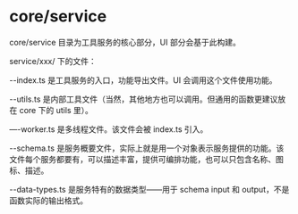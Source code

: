 # core/service

core/service 目录为工具服务的核心部分，UI 部分会基于此构建。

service/xxx/ 下的文件：

--index.ts 是工具服务的入口，功能导出文件。UI 会调用这个文件使用功能。

--utils.ts 是内部工具文件（当然，其他地方也可以调用。但通用的函数更建议放在 core 下的 utils 里）。

—-worker.ts 是多线程文件。该文件会被 index.ts 引入。

--schema.ts 是服务概要文件，实际上就是用一个对象表示服务提供的功能。该文件每个服务都要有，可以描述丰富，提供可编排功能，也可以只包含名称、图标、描述。

--data-types.ts 是服务特有的数据类型——用于 schema input 和 output，不是函数实际的输出格式。
